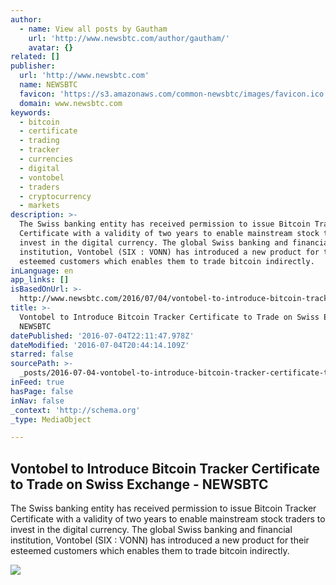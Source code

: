 ```yaml
---
author:
  - name: View all posts by Gautham
    url: 'http://www.newsbtc.com/author/gautham/'
    avatar: {}
related: []
publisher:
  url: 'http://www.newsbtc.com'
  name: NEWSBTC
  favicon: 'https://s3.amazonaws.com/common-newsbtc/images/favicon.ico'
  domain: www.newsbtc.com
keywords:
  - bitcoin
  - certificate
  - trading
  - tracker
  - currencies
  - digital
  - vontobel
  - traders
  - cryptocurrency
  - markets
description: >-
  The Swiss banking entity has received permission to issue Bitcoin Tracker
  Certificate with a validity of two years to enable mainstream stock traders to
  invest in the digital currency. The global Swiss banking and financial
  institution, Vontobel (SIX : VONN) has introduced a new product for their
  esteemed customers which enables them to trade bitcoin indirectly.
inLanguage: en
app_links: []
isBasedOnUrl: >-
  http://www.newsbtc.com/2016/07/04/vontobel-to-introduce-bitcoin-tracker-certificate-to-trade-on-swiss-exchange/
title: >-
  Vontobel to Introduce Bitcoin Tracker Certificate to Trade on Swiss Exchange -
  NEWSBTC
datePublished: '2016-07-04T22:11:47.978Z'
dateModified: '2016-07-04T20:44:14.109Z'
starred: false
sourcePath: >-
  _posts/2016-07-04-vontobel-to-introduce-bitcoin-tracker-certificate-to-trade-o.md
inFeed: true
hasPage: false
inNav: false
_context: 'http://schema.org'
_type: MediaObject

---
```

<article style=""><h1>Vontobel to Introduce Bitcoin Tracker Certificate to Trade on Swiss Exchange - NEWSBTC</h1><p>The Swiss banking entity has received permission to issue Bitcoin Tracker Certificate with a validity of two years to enable mainstream stock traders to invest in the digital currency. The global Swiss banking and financial institution, Vontobel (SIX : VONN) has introduced a new product for their esteemed customers which enables them to trade bitcoin indirectly.</p><img src="http://s3.amazonaws.com/main-newsbtc-images/2016/07/04202349/vontobel.png" /></article>